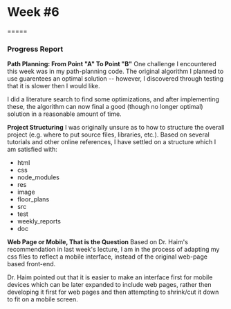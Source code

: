# Week #6
=====

### **Progress Report**

**Path Planning: From Point "A" To Point "B"**
One challenge I encountered this week was in my path-planning code.  The
original algorithm I planned to use guarentees an optimal solution -- however,
I discovered through testing that it is slower then I would like.

I did a literature search to find some optimizations, and after implementing
these, the algorithm can now final a good (though no longer optimal) solution
in a reasonable amount of time.


**Project Structuring**
I was originally unsure as to how to structure the overall project (e.g.
where to put source files, libraries, etc.).  Based on several tutorials
and other online references, I have settled on a structure which I am
satisfied with:
- html
- css
- node_modules
- res
 - image
 - floor_plans
 - src
 - test
 - weekly_reports
 - doc


**Web Page or Mobile, That is the Question**
Based on Dr. Haim's recommendation in last week's lecture, I am in the process
of adapting my css files to reflect a mobile interface, instead of the
original web-page based front-end.

Dr. Haim pointed out that it is easier to make an interface first for mobile
devices which can be later expanded to include web pages, rather then
developing it first for web pages and then attempting to shrink/cut it down
to fit on a mobile screen.


